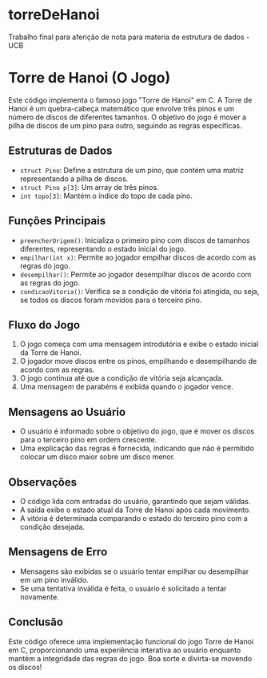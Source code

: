 # torreDeHanoi
Trabalho final para aferição de nota para materia de estrutura de dados - UCB

# Torre de Hanoi (O Jogo)

Este código implementa o famoso jogo "Torre de Hanoi" em C. A Torre de Hanoi é um quebra-cabeça matemático que envolve três pinos e um número de discos de diferentes tamanhos. O objetivo do jogo é mover a pilha de discos de um pino para outro, seguindo as regras específicas.

## Estruturas de Dados
- `struct Pino`: Define a estrutura de um pino, que contém uma matriz representando a pilha de discos.
- `struct Pino p[3]`: Um array de três pinos.
- `int topo[3]`: Mantém o índice do topo de cada pino.

## Funções Principais
- `preencherOrigem()`: Inicializa o primeiro pino com discos de tamanhos diferentes, representando o estado inicial do jogo.
- `empilhar(int x)`: Permite ao jogador empilhar discos de acordo com as regras do jogo.
- `desempilhar()`: Permite ao jogador desempilhar discos de acordo com as regras do jogo.
- `condicaoVitoria()`: Verifica se a condição de vitória foi atingida, ou seja, se todos os discos foram movidos para o terceiro pino.

## Fluxo do Jogo
1. O jogo começa com uma mensagem introdutória e exibe o estado inicial da Torre de Hanoi.
2. O jogador move discos entre os pinos, empilhando e desempilhando de acordo com as regras.
3. O jogo continua até que a condição de vitória seja alcançada.
4. Uma mensagem de parabéns é exibida quando o jogador vence.

## Mensagens ao Usuário
- O usuário é informado sobre o objetivo do jogo, que é mover os discos para o terceiro pino em ordem crescente.
- Uma explicação das regras é fornecida, indicando que não é permitido colocar um disco maior sobre um disco menor.

## Observações
- O código lida com entradas do usuário, garantindo que sejam válidas.
- A saída exibe o estado atual da Torre de Hanoi após cada movimento.
- A vitória é determinada comparando o estado do terceiro pino com a condição desejada.

## Mensagens de Erro
- Mensagens são exibidas se o usuário tentar empilhar ou desempilhar em um pino inválido.
- Se uma tentativa inválida é feita, o usuário é solicitado a tentar novamente.

## Conclusão
Este código oferece uma implementação funcional do jogo Torre de Hanoi em C, proporcionando uma experiência interativa ao usuário enquanto mantém a integridade das regras do jogo. Boa sorte e divirta-se movendo os discos!

